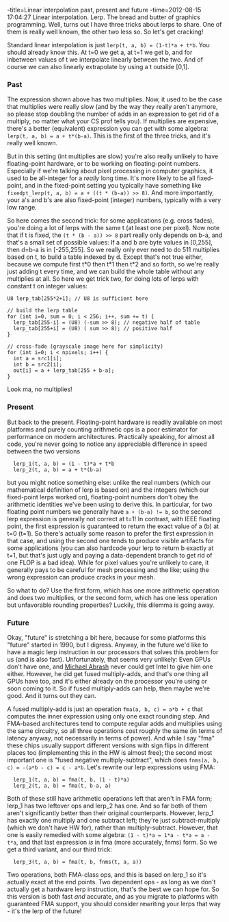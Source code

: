 -title=Linear interpolation past, present and future
-time=2012-08-15 17:04:27
Linear interpolation. Lerp. The bread and butter of graphics programming. Well, turns out I have three tricks about lerps to share. One of them is really well known, the other two less so. So let's get cracking!

Standard linear interpolation is just `lerp(t, a, b) = (1-t)*a + t*b`. You should already know this. At t=0 we get a, at t=1 we get b, and for inbetween values of t we interpolate linearly between the two. And of course we can also linearly extrapolate by using a t outside \[0,1\].

### Past

The expression shown above has two multiplies. Now, it used to be the case that multiplies were really slow \(and by the way they really aren't anymore, so please stop doubling the number of adds in an expression to get rid of a multiply, no matter what your CS prof tells you\). If multiplies are expensive, there's a better \(equivalent\) expression you can get with some algebra: `lerp(t, a, b) = a + t*(b-a)`. This is the first of the three tricks, and it's really well known.

But in this setting \(int multiplies are slow\) you're also really unlikely to have floating\-point hardware, or to be working on floating\-point numbers. Especially if we're talking about pixel processing in computer graphics, it used to be all\-integer for a *really* long time. It's more likely to be all fixed\-point, and in the fixed\-point setting you typically have something like `fixedpt_lerp(t, a, b) = a + ((t * (b-a)) >> 8)`. And more importantly, your a's and b's are also fixed\-point \(integer\) numbers, typically with a very low range.

So here comes the second trick: for some applications \(e.g. cross fades\), you're doing a lot of lerps with the same t \(at least one per pixel\). Now note that if t is fixed, the `(t * (b - a)) >> 8` part really only depends on b\-a, and that's a small set of possible values: If a and b are byte values in \[0,255\], then d=b\-a is in \[\-255,255\]. So we really only ever need to do 511 multiplies based on t, to build a table indexed by d. Except that's not true either, because we compute first t\*0 then t\*1 then t\*2 and so forth, so we're really just adding t every time, and we can build the whole table without any multiplies at all. So here we get trick two, for doing lots of lerps with constant t on integer values:

```
U8 lerp_tab[255*2+1]; // U8 is sufficient here

// build the lerp table
for (int i=0, sum = 0; i < 256; i++, sum += t) {
  lerp_tab[255-i] = (U8) (-sum >> 8); // negative half of table
  lerp_tab[255+i] = (U8) ( sum >> 8); // positive half
}

// cross-fade (grayscale image here for simplicity)
for (int i=0; i < npixels; i++) {
  int a = src1[i];
  int b = src2[i];
  out[i] = a + lerp_tab[255 + b-a];
}
```

Look ma, no multiplies!

### Present

But back to the present. Floating\-point hardware is readily available on most platforms and purely counting arithmetic ops is a poor estimator for performance on modern architectures. Practically speaking, for almost all code, you're never going to notice any appreciable difference in speed between the two versions

```
  lerp_1(t, a, b) = (1 - t)*a + t*b
  lerp_2(t, a, b) = a + t*(b-a)
```

but you might notice something else: unlike the real numbers \(which our mathematical definition of lerp is based on\) and the integers \(which our fixed\-point lerps worked on\), floating\-point numbers don't obey the arithmetic identities we've been using to derive this. In particular, for two floating point numbers we generally have `a + (b-a) != b`, so the second lerp expression is generally not correct at t=1! In contrast, with IEEE floating point, the first expression is guaranteed to return the exact value of a \(b\) at t=0 \(t=1\). So there's actually some reason to prefer the first expression in that case, and using the second one tends to produce visible artifacts for some applications \(you can also hardcode your lerp to return b exactly at t=1, but that's just ugly and paying a data\-dependent branch to get rid of one FLOP is a bad idea\). While for pixel values you're unlikely to care, it generally pays to be careful for mesh processing and the like; using the wrong expression can produce cracks in your mesh.

So what to do? Use the first form, which has one more arithmetic operation and does two multiplies, or the second form, which has one less operation but unfavorable rounding properties? Luckily, this dilemma is going away.

### Future

Okay, "future" is stretching a bit here, because for some platforms this "future" started in 1990, but I digress. Anyway, in the future we'd like to have a magic lerp instruction in our processors that solves this problem for us \(and is also fast\). Unfortunately, that seems very unlikely: Even GPUs don't have one, and [Michael Abrash](http://software.intel.com/file/15542) never could get Intel to give him one either. However, he did get fused multiply\-adds, and that's one thing all GPUs have too, and it's either already on the processor you're using or soon coming to it. So if fused multiply\-adds can help, then maybe we're good. And it turns out they can.

A fused multiply\-add is just an operation `fma(a, b, c) = a*b + c` that computes the inner expression using only one exact rounding step. And FMA\-based architectures tend to compute regular adds and multiplies using the same circuitry, so all three operations cost roughly the same \(in terms of latency anyway, not necessarily in terms of power\). And while I say "fma" these chips usually support different versions with sign flips in different places too \(implementing this in the HW is almost free\); the second most important one is "fused negative multiply\-subtract", which does `fnms(a, b, c) = -(a*b - c) = c - a*b`. Let's rewrite our lerp expressions using FMA:

```
  lerp_1(t, a, b) = fma(t, b, (1 - t)*a)
  lerp_2(t, a, b) = fma(t, b-a, a)
```

Both of these still have arithmetic operations left that aren't in FMA form; lerp\_1 has two leftover ops and lerp\_2 has one. And so far both of them aren't significantly better than their original counterparts. However, lerp\_1 has exactly one multiply and one subtract left; they're just subtract\-multiply \(which we don't have HW for\), rather than multiply\-subtract. However, that one is easily remedied with some algebra: `(1 - t)*a = 1*a - t*a = a - t*a`, and that last expression *is* in fma \(more accurately, fnms\) form. So we get a third variant, and our third trick:

```
  lerp_3(t, a, b) = fma(t, b, fnms(t, a, a))
```

Two operations, both FMA\-class ops, and this is based on lerp\_1 so it's actually exact at the end points. Two dependent ops \- as long as we don't actually get a hardware lerp instruction, that's the best we can hope for. So this version is both fast *and* accurate, and as you migrate to platforms with guaranteed FMA support, you should consider rewriting your lerps that way \- it's the lerp of the future!